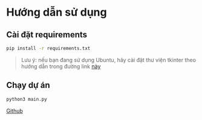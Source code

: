# Hướng dẫn sử dụng

## Cài đặt requirements

```sh
pip install -r requirements.txt
```

> Lưu ý: nếu bạn đang sử dụng Ubuntu, hãy cài đặt thư viện tkinter theo hướng dẫn trong đường link [này](https://gist.github.com/thangved/04409677bbe7e648283d34885a541563)

## Chạy dự án

```sh
python3 main.py
```

[Github](https://github.com/thangved/NFAe-programming.git)

